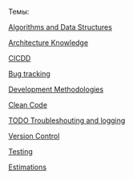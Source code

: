 Темы:

[Algorithms and Data Structures](https://github.com/NikitinAU/JavaToLearn/blob/main/JAVA/Software%20Development%20(general)/Algorithms%20and%20Data%20Structures%20(Advanced).md)

[Architecture Knowledge](https://github.com/NikitinAU/JavaToLearn/blob/main/JAVA/Software%20Development%20(general)/Architecture%20Knowledge%20(Intern).md)

[CICDD](https://github.com/NikitinAU/JavaToLearn/blob/main/JAVA/Software%20Development%20(general)/CICDD%20(Intern).md)

[Bug tracking](https://github.com/NikitinAU/JavaToLearn/blob/main/JAVA/Software%20Development%20(general)/Bug%20tracking%20(Intern).md)

[Development Methodologies](https://github.com/NikitinAU/JavaToLearn/blob/main/JAVA/Software%20Development%20(general)/Development%20Methodologies%20(Intern).md)

[Clean Code](https://github.com/NikitinAU/JavaToLearn/blob/main/JAVA/Software%20Development%20(general)/Clean%20Code%20(Novice%20-%20Intern).md)

[TODO Troubleshouting and logging](https://github.com/NikitinAU/JavaToLearn/blob/main/JAVA/Software%20Development%20(general)/TODO%20Troubleshouting%20and%20logging%20(Intern).md)

[Version Control](https://github.com/NikitinAU/JavaToLearn/blob/main/JAVA/Software%20Development%20(general)/Version%20Control%20(Intern).md)

[Testing](https://github.com/NikitinAU/JavaToLearn/blob/main/JAVA/Software%20Development%20(general)/Testing%20(Intern).md)

[Estimations](https://github.com/NikitinAU/JavaToLearn/blob/main/JAVA/Software%20Development%20(general)/Estimations%20(Novice).md)
